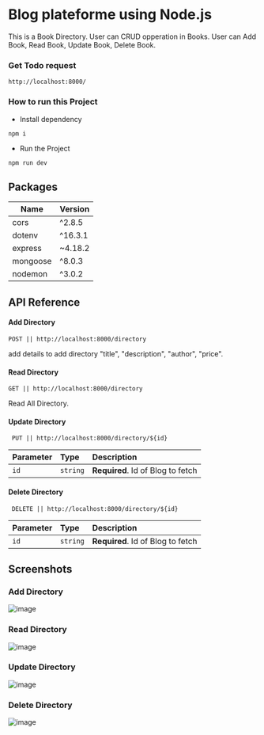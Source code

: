 # Blog plateforme using Node.js 
This is a Book Directory. User can CRUD opperation in Books.
User can Add Book, Read Book, Update Book, Delete Book.

### Get Todo request 
```http://localhost:8000/```

### How to run this Project

- Install dependency

```npm i``` 

- Run the Project

```npm run dev```


## Packages

| Name             | Version                                                                |
| ----------------- | ------------------------------------------------------------------ |
| cors | ^2.8.5 |
| dotenv | ^16.3.1 |
| express | ~4.18.2 |
| mongoose | ^8.0.3 |
| nodemon | ^3.0.2 |



## API Reference

#### Add Directory

``` POST || http://localhost:8000/directory ```

add details to add directory
"title",
"description",
"author",
"price".

#### Read Directory

```GET || http://localhost:8000/directory ```

Read All Directory.

#### Update Directory

``` PUT || http://localhost:8000/directory/${id}```

| Parameter | Type     | Description                       |
| :-------- | :------- | :-------------------------------- |
| `id`      | `string` | **Required**. Id of Blog to fetch |

#### Delete Directory

``` DELETE || http://localhost:8000/directory/${id}```

| Parameter | Type     | Description                       |
| :-------- | :------- | :-------------------------------- |
| `id`      | `string` | **Required**. Id of Blog to fetch |



## Screenshots

### Add Directory

![image](https://github.com/poojan-bhalodiya/Book-Directory/assets/120900697/90d80871-dce4-41b4-9b45-2eebd151f353)


### Read Directory

![image](https://github.com/poojan-bhalodiya/Book-Directory/assets/120900697/1012d5b8-b93d-400f-a69d-8427fd02cb0a)

### Update Directory

![image](https://github.com/poojan-bhalodiya/Book-Directory/assets/120900697/21400b86-ca9d-41bd-8223-12bc1d1228ac)

### Delete Directory

![image](https://github.com/poojan-bhalodiya/Book-Directory/assets/120900697/0814097e-b2c5-42c6-a3e1-3c20b2a5db7e)
